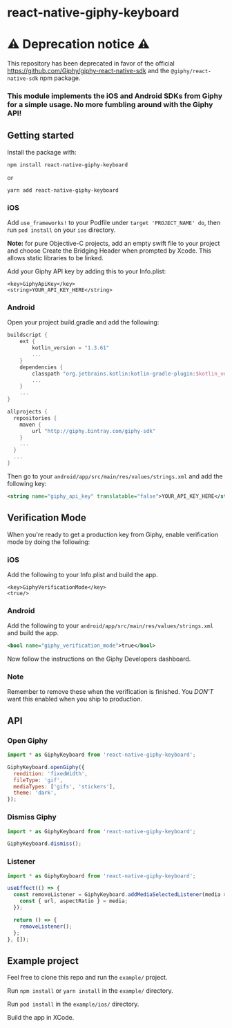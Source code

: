 # react-native-giphy-keyboard

# ⚠️  Deprecation notice ⚠️

This repository has been deprecated in favor of the official https://github.com/Giphy/giphy-react-native-sdk and the `@giphy/react-native-sdk` npm package.

### This module implements the iOS and Android SDKs from Giphy for a simple usage. No more fumbling around with the Giphy API!

## Getting started

Install the package with:

`npm install react-native-giphy-keyboard`

or

`yarn add react-native-giphy-keyboard`

### iOS

Add `use_frameworks!` to your Podfile under `target 'PROJECT_NAME' do`, then run `pod install` on your `ios` directory.

**Note:** for pure Objective-C projects, add an empty swift file to your project and choose Create the Bridging Header when prompted by Xcode. This allows static libraries to be linked.

Add your Giphy API key by adding this to your Info.plist:

```plist
<key>GiphyApiKey</key>
<string>YOUR_API_KEY_HERE</string>
```

### Android

Open your project build.gradle and add the following:

```gradle
buildscript {
    ext {
        kotlin_version = "1.3.61"
        ...
    }
    dependencies {
        classpath "org.jetbrains.kotlin:kotlin-gradle-plugin:$kotlin_version"
        ...
    }
    ...
}

allprojects {
  repositories {
    maven {
        url "http://giphy.bintray.com/giphy-sdk"
    }
    ...
  }
  ...
}
```

Then go to your `android/app/src/main/res/values/strings.xml` and add the following key:

```xml
<string name="giphy_api_key" translatable="false">YOUR_API_KEY_HERE</string>
```

## Verification Mode

When you're ready to get a production key from Giphy, enable verification mode by doing the following:

### iOS

Add the following to your Info.plist and build the app.

```plist
<key>GiphyVerificationMode</key>
<true/>
```

### Android

Add the following to your `android/app/src/main/res/values/strings.xml` and build the app.

```xml
<bool name="giphy_verification_mode">true</bool>
```

Now follow the instructions on the Giphy Developers dashboard.

### Note

Remember to remove these when the verification is finished. You *DON'T* want this enabled when you ship to production.

## API

### Open Giphy

```javascript
import * as GiphyKeyboard from 'react-native-giphy-keyboard';

GiphyKeyboard.openGiphy({
  rendition: 'fixedWidth',
  fileType: 'gif',
  mediaTypes: ['gifs', 'stickers'],
  theme: 'dark',
});
```

### Dismiss Giphy

```javascript
import * as GiphyKeyboard from 'react-native-giphy-keyboard';

GiphyKeyboard.dismiss();
```

### Listener

```javascript
import * as GiphyKeyboard from 'react-native-giphy-keyboard';

useEffect(() => {
  const removeListener = GiphyKeyboard.addMediaSelectedListener(media => {
    const { url, aspectRatio } = media;
  });

  return () => {
    removeListener();
  };
}, []);
```

## Example project

Feel free to clone this repo and run the `example/` project.

Run `npm install` or `yarn install` in the `example/` directory.

Run `pod install` in the `example/ios/` directory.

Build the app in XCode.

